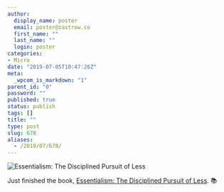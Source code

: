 ```yaml
---
author:
  display_name: poster
  email: poster@zastrow.co
  first_name: ""
  last_name: ""
  login: poster
categories:
- Micro
date: "2019-07-05T10:47:26Z"
meta:
  _wpcom_is_markdown: "1"
parent_id: "0"
password: ""
published: true
status: publish
tags: []
title: ""
type: post
slug: 678
aliases:
  - /2019/07/678/
---
```

<p><img src="https://i.gr-assets.com/images/S/compressed.photo.goodreads.com/books/1454807821l/28950082.jpg" alt="Essentialism: The Disciplined Pursuit of Less" /></p>

<p>Just finished the book, <a href="https://www.goodreads.com/review/show/2883892728?utm_medium=api&amp;utm_source=rss">Essentialism: The Disciplined Pursuit of Less</a>. 📚</p>
